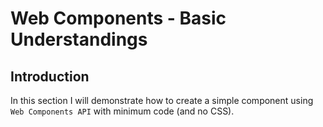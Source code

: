 # Web Components - Basic Understandings

## Introduction

In this section I will demonstrate how to create a simple component using `Web Components API` with minimum code (and no CSS).
